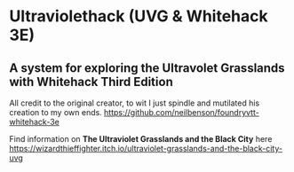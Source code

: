 # Ultraviolethack (UVG & Whitehack 3E)

## A system for exploring the Ultravolet Grasslands with Whitehack Third Edition

All credit to the original creator, to wit I just spindle and mutilated his creation to my own ends.
https://github.com/neilbenson/foundryvtt-whitehack-3e

Find information on **The Ultraviolet Grasslands and the Black City** here
https://wizardthieffighter.itch.io/ultraviolet-grasslands-and-the-black-city-uvg
